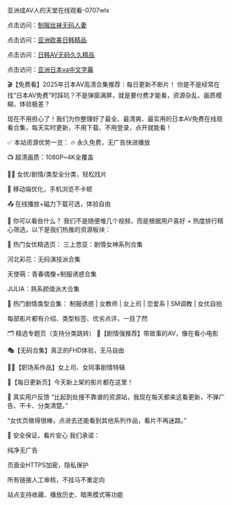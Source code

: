 亚洲成AV人的天堂在线观看-0707wlx


点击访问：<a href="https://bsdf-5f5.pages.dev/">制服丝袜无码人妻</a>

点击访问：<a href="https://vassv.pages.dev/">亚洲欧美日韩精品</a>

点击访问：<a href="https://gda-c7m.pages.dev/">日韩AV无码久久精品</a>

点击访问：<a href="https://cfad.pages.dev/">亚洲日本va中文字幕</a>


🎬【免费看】2025年日本AV高清合集推荐｜每日更新不断片！
你是不是经常在找“日本AV免费”时踩坑？不是弹窗满屏，就是要付费才能看，资源杂乱、画质模糊，体验极差？

现在不用担心了！我们为你整理好了最全、最清爽、最实用的日本AV免费在线观看合集，每天实时更新，不用下载、不用登录，点开就能看！

✅ 本站资源优势一览：
🔥 永久免费，无广告快进播放

📺 超清画质：1080P~4K全覆盖

👩‍🎤 女优/剧情/类型全分类，轻松找片

📱 移动端优化，手机浏览不卡顿

📤 在线播放+磁力下载可选，体验自由

👀 你可以看些什么？
我们不是随便堆几个视频，而是根据用户喜好 + 热度排行精心筛选，以下是我们热推的资源板块：

🔹 热门女优精选页：
三上悠亚：剧情女神系列合集

河北彩花：无码演技派合集

天使萌：青春偶像+制服诱惑合集

JULIA：熟系颜值派大合集

🔹 热门剧情类型合集：
制服诱惑 | 女教师 | 女上司 | 恋爱系 | SM调教 | 女优自拍

每部影片都有介绍、类型标签、优劣点评，一目了然

🗂️ 精选专题页（支持分类跳转）
🧡【剧情强推荐】带故事的AV，像在看小电影

🎭【无码合集】真正的FHD体验，无马自由

🧑‍💼【职场系作品】女上司、女同事剧情特辑

📆【每日更新页】今天新上架的影片都在这里！

💬 真实用户反馈
“比起到处搜不靠谱的资源站，我现在每天都来这看更新，不弹广告、不卡、分类清楚。”

“女优页做得很棒，点进去还能看到其他系列作品，看片不再迷路。”

🔐 安全保证，看片安心
我们承诺：

纯净无广告

页面全HTTPS加密，隐私保护

所有链接人工审核，不挂马不重定向

站点支持收藏、播放历史、暗黑模式等功能


<span style="display:none;">[Canonical link]( https://github.com/wlx070725/12400 ）</span>
